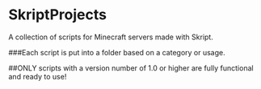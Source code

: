SkriptProjects
==============

A collection of scripts for Minecraft servers made with Skript.

###Each script is put into a folder based on a category or usage.

##ONLY scripts with a version number of 1.0 or higher are fully functional and ready to use!